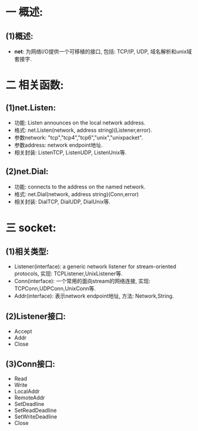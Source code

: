 # 一 概述:
## (1)概述:
- **net**: 为网络I/O提供一个可移植的接口, 包括: TCP/IP, UDP, 域名解析和unix域套接字.

# 二 相关函数:
## (1)net.Listen:
- 功能: Listen announces on the local network address.
- 格式: net.Listen(network, address string)(Listener,error). 
- 参数network: "tcp","tcp4","tcp6","unix","unixpacket".
- 参数address: network endpoint地址.
- 相关封装: ListenTCP, ListenUDP, ListenUnix等.

## (2)net.Dial:
- 功能: connects to the address on the named network.
- 格式: net.Dial(network, address string)(Conn,error) 
- 相关封装: DialTCP, DialUDP, DialUnix等.

# 三 socket:
## (1)相关类型:
- Listener(interface): a generic network listener for stream-oriented protocols, 实现: TCPListener,UnixListener等.
- Conn(interface): 一个常用的面向stream的网络连接, 实现: TCPConn,UDPConn,UnixConn等.
- Addr(interface): 表示network endpoint地址, 方法: Network,String.

## (2)Listener接口:
- Accept
- Addr
- Close

## (3)Conn接口:
- Read
- Write
- LocalAddr
- RemoteAddr
- SetDeadline
- SetReadDeadline
- SetWriteDeadline
- Close
